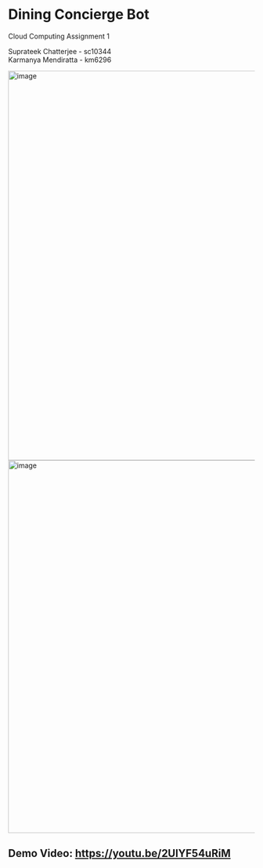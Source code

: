 # Dining Concierge Bot
Cloud Computing Assignment 1

Suprateek Chatterjee - sc10344   
Karmanya Mendiratta - km6296  

<img width="794" alt="image" src="https://github.com/suprateek-sc19/DiningConciergeBot/assets/44548664/234a6e05-f9ef-476c-bd12-7fae8982e461">

<img width="760" alt="image" src="https://github.com/suprateek-sc19/DiningConciergeBot/assets/44548664/adad6772-325b-4a86-a43e-e0d6ce5b9256">

## Demo Video: https://youtu.be/2UlYF54uRiM
